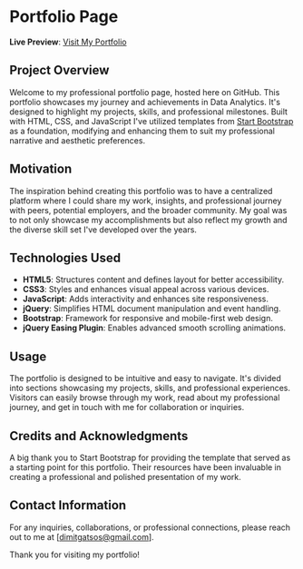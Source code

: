 # Portfolio Page

**Live Preview**: [Visit My Portfolio](https://dmgts.github.io/)

## Project Overview
Welcome to my professional portfolio page, hosted here on GitHub. This portfolio showcases my journey and achievements in Data Analytics. It's designed to highlight my projects, skills, and professional milestones. Built with HTML, CSS, and JavaScript I've utilized templates from [Start Bootstrap](https://startbootstrap.com/) as a foundation, modifying and enhancing them to suit my professional narrative and aesthetic preferences.

## Motivation
The inspiration behind creating this portfolio was to have a centralized platform where I could share my work, insights, and professional journey with peers, potential employers, and the broader community. My goal was to not only showcase my accomplishments but also reflect my growth and the diverse skill set I've developed over the years.

## Technologies Used
- **HTML5**: Structures content and defines layout for better accessibility.
- **CSS3**: Styles and enhances visual appeal across various devices.
- **JavaScript**: Adds interactivity and enhances site responsiveness.
- **jQuery**: Simplifies HTML document manipulation and event handling.
- **Bootstrap**: Framework for responsive and mobile-first web design.
- **jQuery Easing Plugin**: Enables advanced smooth scrolling animations.

## Usage
The portfolio is designed to be intuitive and easy to navigate. It's divided into sections showcasing my projects, skills, and professional experiences. Visitors can easily browse through my work, read about my professional journey, and get in touch with me for collaboration or inquiries.

## Credits and Acknowledgments
A big thank you to Start Bootstrap for providing the template that served as a starting point for this portfolio. Their resources have been invaluable in creating a professional and polished presentation of my work.

## Contact Information
For any inquiries, collaborations, or professional connections, please reach out to me at [dimitgatsos@gmail.com].

Thank you for visiting my portfolio!
